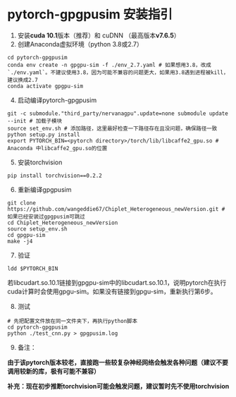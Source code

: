 # pytorch-gpgpusim 安装指引

1. 安装**cuda 10.1**版本（推荐）和 cuDNN （最高版本**v7.6.5**）
2. 创建Anaconda虚拟环境（python 3.8或2.7）
```shell
cd pytorch-gpgpusim
conda env create -n gpgpu-sim -f ./env_2.7.yaml # 如果想用3.8，改成`./env.yaml`。不建议使用3.8，因为可能不兼容的问题更大，如果用3.8遇到进程被kill，建议换成2.7
conda activate gpgpu-sim
```
4. 启动编译pytorch-gpgpusim
```shell
git -c submodule."third_party/nervanagpu".update=none submodule update --init # 加载子模块
source set_env.sh # 添加路径，这里最好检查一下路径存在且没问题，确保路径一致
python setup.py install
export PYTORCH_BIN=<pytorch directory>/torch/lib/libcaffe2_gpu.so # Anaconda 中libcaffe2_gpu.so的位置
```
5. 安装torchvision
```shell
pip install torchvision==0.2.2
```
6. 重新编译gpgpusim
```shell
git clone https://github.com/wangeddie67/Chiplet_Heterogeneous_newVersion.git # 如果已经安装过gpgpusim可跳过
cd Chiplet_Heterogeneous_newVersion
source setup_env.sh
cd gpgpu-sim
make -j4
```
7. 验证
```shell
ldd $PYTORCH_BIN
```
若libcudart.so.10.1链接到gpgpu-sim中的libcudart.so.10.1，说明pytorch在执行cuda计算时会使用gpgu-sim。如果没有链接到gpgu-sim，重新执行第6步。

8. 测试
```shell
# 先把配置文件放在同一文件夹下，再执行python脚本
cd pytorch-gpgpusim
python ./test_cnn.py > gpgpusim.log
```

9. 备注：

**由于该pytorch版本较老，直接跑一些较复杂神经网络会触发各种问题（建议不要调用较新的库，极有可能不兼容）**

**补充：现在初步推断torchvision可能会触发问题，建议暂时先不使用torchvision**

